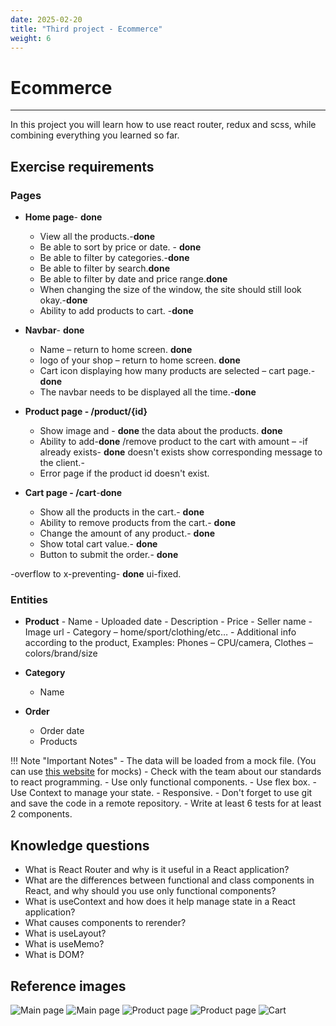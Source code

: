 ```yaml
---
date: 2025-02-20
title: "Third project - Ecommerce"
weight: 6
---
```


# Ecommerce

---

In this project you will learn how to use react router, redux and scss, while combining everything you learned so far.

## Exercise requirements

### Pages

- **Home page**- **done**
  - View all the products.-**done**
  - Be able to sort by price or date. - **done**
  - Be able to filter by categories.-**done**
  - Be able to filter by search.**done**
  - Be able to filter by date and price range.**done**
  - When changing the size of the window, the site should still look okay.-**done**
  - Ability to add products to cart. -**done**
- **Navbar**- **done**

  - Name – return to home screen. **done**
  - logo of your shop – return to home screen. **done**
  - Cart icon displaying how many products are selected – cart page.- **done**
  - The navbar needs to be displayed all the time.-**done**

- **Product page - /product/{id}**

  - Show image and - **done**
    the data about the products. **done**
  - Ability to add-**done**
    /remove product to the cart with amount –
    -if already exists- **done**
    doesn't exists show corresponding message to the client.-
  - Error page if the product id doesn't exist.

- **Cart page - /cart**-**done**
  - Show all the products in the cart.- **done**
  - Ability to remove products from the cart.- **done**
  - Change the amount of any product.- **done**
  - Show total cart value.- **done**
  - Button to submit the order.- **done**

-overflow to x-preventing- **done**
ui-fixed.

### Entities

- **Product** - Name - Uploaded date - Description - Price - Seller name - Image url - Category – home/sport/clothing/etc… - Additional info according to the product, Examples:
  Phones – CPU/camera, Clothes – colors/brand/size

- **Category**

  - Name

- **Order**
  - Order date
  - Products

!!! Note "Important Notes" - The data will be loaded from a mock file. (You can use [this website](https://www.mockaroo.com/) for mocks) - Check with the team about our standards to react programming. - Use only functional components. - Use flex box. - Use Context to manage your state. - Responsive. - Don't forget to use git and save the code in a remote repository. - Write at least 6 tests for at least 2 components.

## Knowledge questions

- What is React Router and why is it useful in a React application?
- What are the differences between functional and class components in React, and why should you use only functional components?
- What is useContext and how does it help manage state in a React application?
- What causes components to rerender?
- What is useLayout?
- What is useMemo?
- What is DOM?

## Reference images

![Main page](/assets/images/OptimusTraining/Ecommerce/productsPage.png)
![Main page](/assets/images/OptimusTraining/Ecommerce/productsPageTwo.png)
![Product page](/assets/images/OptimusTraining/Ecommerce/productPage.png)
![Product page](/assets/images/OptimusTraining/Ecommerce/productPageTwo.png)
![Cart](/assets/images/OptimusTraining/Ecommerce/cart.png)
